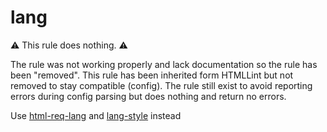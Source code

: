 # lang

⚠ This rule does nothing. ⚠

The rule was not working properly and lack documentation so the rule has been "removed".
This rule has been inherited form HTMLLint but not removed to stay compatible (config).
The rule still exist to avoid reporting errors during config parsing but does nothing and return no errors.

Use [html-req-lang](../html-req-lang/README.md) and [lang-style](../lang-style/README.md) instead
